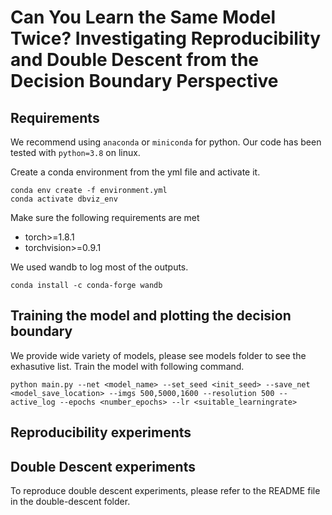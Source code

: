# Can You Learn the Same Model Twice? Investigating Reproducibility and Double Descent from the Decision Boundary Perspective

## Requirements

We recommend using `anaconda` or `miniconda` for python. Our code has been tested with `python=3.8` on linux.

Create a conda environment from the yml file and activate it.
```
conda env create -f environment.yml
conda activate dbviz_env
```

Make sure the following requirements are met

* torch>=1.8.1
* torchvision>=0.9.1

We used wandb to log most of the outputs.
```
conda install -c conda-forge wandb 
```

## Training the model and plotting the decision boundary

We provide wide variety of models, please see models folder to see the exhasutive list. Train the model with following command.
```
python main.py --net <model_name> --set_seed <init_seed> --save_net <model_save_location> --imgs 500,5000,1600 --resolution 500 --active_log --epochs <number_epochs> --lr <suitable_learningrate>
```



## Reproducibility experiments


## Double Descent experiments
To reproduce double descent experiments, please refer to the README file in the double-descent folder.